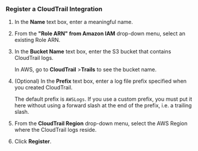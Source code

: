 ### Register a CloudTrail Integration


1. In the **Name** text box, enter a meaningful name.
2. From the  **"Role ARN" from Amazon IAM** drop-down menu, select an existing Role ARN.
3. In the **Bucket Name** text box, enter the S3 bucket that contains CloudTrail logs. 
   
   In AWS, go to **CloudTrail** &gt;**Trails** to see the bucket name.
   
4. (Optional) In the **Prefix** text box, enter a log file prefix specified when you created CloudTrail. 
   
   The default prefix is `AWSLogs`. If you use a custom prefix, you must put it here without using a forward slash at the end of the prefix, i.e. a trailing slash.
   
5. From the **CloudTrail Region** drop-down menu, select the AWS Region where the CloudTrail logs reside.
6. Click **Register**. 
